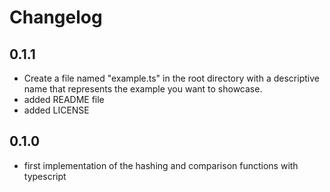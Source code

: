 # Changelog
## 0.1.1

* Create a file named "example.ts" in the root directory with a descriptive name that represents the example you want to showcase.
* added README file
* added LICENSE

## 0.1.0

* first implementation of the hashing and comparison functions with typescript

